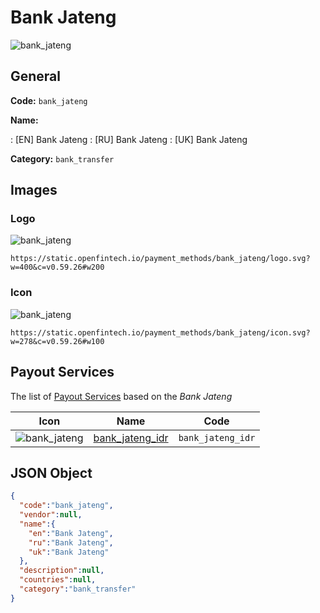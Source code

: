 
# Bank Jateng 
![bank_jateng](https://static.openfintech.io/payment_methods/bank_jateng/logo.svg?w=400&c=v0.59.26#w200)  

## General 
**Code:** `bank_jateng` 
 
**Name:** 
 
:	[EN] Bank Jateng 
:	[RU] Bank Jateng 
:	[UK] Bank Jateng 
 
**Category:** `bank_transfer` 
 

## Images 

### Logo 
![bank_jateng](https://static.openfintech.io/payment_methods/bank_jateng/logo.svg?w=400&c=v0.59.26#w200)  

```
https://static.openfintech.io/payment_methods/bank_jateng/logo.svg?w=400&c=v0.59.26#w200
```  

### Icon 
![bank_jateng](https://static.openfintech.io/payment_methods/bank_jateng/icon.svg?w=278&c=v0.59.26#w100)  

```
https://static.openfintech.io/payment_methods/bank_jateng/icon.svg?w=278&c=v0.59.26#w100
```  

## Payout Services 
 
The list of [Payout Services](/payout-services/) based on the _Bank Jateng_ 

|Icon|Name|Code| 
|:---:|:---:|:---:| 
|![bank_jateng](https://static.openfintech.io/payout_methods/bank_jateng/icon.svg?w=278&c=v0.59.26#w40) |[bank_jateng_idr](/payout-services/bank_jateng_idr/)|`bank_jateng_idr`| 
 

## JSON Object 

```json
{
  "code":"bank_jateng",
  "vendor":null,
  "name":{
    "en":"Bank Jateng",
    "ru":"Bank Jateng",
    "uk":"Bank Jateng"
  },
  "description":null,
  "countries":null,
  "category":"bank_transfer"
}
```  
